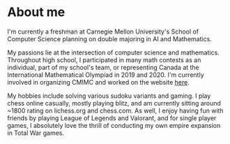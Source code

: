 <h1>About me</h1>

I'm currently a freshman at Carnegie Mellon University's School of Computer Science planning on double majoring in AI and Mathematics. 

My passions lie at the intersection of computer science and mathematics. Throughout high school, I participated in many math contests as an individual, part of my school's team, or representing Canada at the International Mathematical Olympiad in 2019 and 2020. I'm currently involved in organizing CMIMC and worked on the website [here](https://cmimcprogramming.org/).

My hobbies include solving various sudoku variants and gaming. I play chess online casually, mostly playing blitz, and am currently sitting around ~1800 rating on lichess.org and chess.com. As well, I enjoy having fun with friends by playing League of Legends and Valorant, and for single player games, I absolutely love the thrill of conducting my own empire expansion in Total War games.
